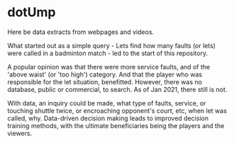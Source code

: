 # dotUmp
Here be data extracts from webpages and videos.

What started out as a simple query - Lets find how many faults (or lets) were called in a badminton match - led to the start of this repository. 

A popular opinion was that there were more service faults, and of the 'above waist' (or 'too high') category. And that the player who was responsible for the let situation, benefitted. However, there was no database, public or commercial, to search. As of Jan 2021, there still is not.

With data, an inquiry could be made, what type of faults, service, or touching shuttle twice, or encroaching opponent's court, etc, when let was called, why. Data-driven decision making leads to improved decision training methods, with the ultimate beneficiaries being the players and the viewers. 


